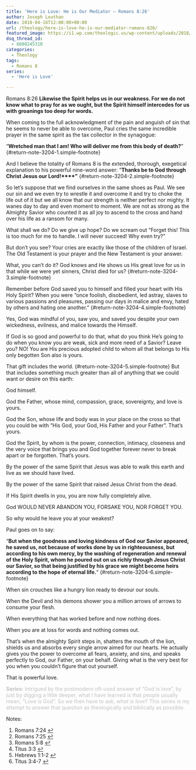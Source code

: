 ```yaml
---
title: 'Here is Love: He is Our Mediator – Romans 8:26'
author: Joseph Louthan
date: 2018-04-16T12:00:00+00:00
url: /theology/here-is-love-he-is-our-mediator-romans-826/
featured_image: https://i1.wp.com/theologic.us/wp-content/uploads/2018/04/mikhal-bleeding-nose-deadlift.png?resize=575%2C340
dsq_thread_id:
  - 6608245310
categories:
  - Theology
tags:
  - Romans 8
series:
  - 'Here is Love'

---
```

Romans 8:26 **Likewise the Spirit helps us in our weakness. For we do not know what to pray for as we ought, but the Spirit himself intercedes for us with groanings too deep for words.**

When coming to the full acknowledgment of the pain and anguish of sin that he seems to never be able to overcome, Paul cries the same incredible prayer in the same spirit as the tax collector in the synagogue:

“**Wretched man that I am! Who will deliver me from this body of death?**” [][1]{#return-note-3204-1.simple-footnote}

And I believe the totality of Romans 8 is the extended, thorough, exegetical explanation to his powerful nine-word answer: “**Thanks be to God through Christ Jesus our Lord!****”** [][2]{#return-note-3204-2.simple-footnote}

So let’s suppose that we find ourselves in the same shoes as Paul. We see our sin and we even try to wrestle it and overcome it and try to choke the life out of it but we all know that our strength is neither perfect nor mighty. It wanes day to day and even moment to moment. We are not as strong as the Almighty Savior who counted it as all joy to ascend to the cross and hand over his life as a ransom for many.

What shall we do? Do we give up hope? Do we scream out “Forget this! This is too much for me to handle. I will never succeed! Why even try?”

But don’t you see? Your cries are exactly like those of the children of Israel. The Old Testament is your prayer and the New Testament is your answer.

What, you can&#8217;t do it? God knows and He shows us His great love for us in that while we were yet sinners, Christ died for us? [][3]{#return-note-3204-3.simple-footnote}

Remember before God saved you to himself and filled your heart with His Holy Spirit? When you were “once foolish, disobedient, led astray, slaves to various passions and pleasures, passing our days in malice and envy, hated by others and hating one another.” [][4]{#return-note-3204-4.simple-footnote}

Yes, God was mindful of you, saw you, and saved you despite your own wickedness, evilness, and malice towards the Himself.

If God is so good and powerful to do that, what do you think He’s going to do when you know you are weak, sick and more need of a Savior? Leave you? NO! You are His precious adopted child to whom all that belongs to His only begotten Son also is yours.

That gift includes the world. [][5]{#return-note-3204-5.simple-footnote} But that includes something much greater than all of anything that we could want or desire on this earth:

God himself.

God the Father, whose mind, compassion, grace, sovereignty, and love is yours.

God the Son, whose life and body was in your place on the cross so that you could be with &#8220;His God, your God, His Father and your Father”. That&#8217;s yours.

God the Spirit, by whom is the power, connection, intimacy, closeness and the very voice that brings you and God together forever never to break apart or be forgotten. That&#8217;s yours.

By the power of the same Spirit that Jesus was able to walk this earth and live as we should have lived.

By the power of the same Spirit that raised Jesus Christ from the dead.

If His Spirit dwells in you, you are now fully completely alive.

God WOULD NEVER ABANDON YOU, FORSAKE YOU, NOR FORGET YOU.

So why would he leave you at your weakest?

Paul goes on to say:

&#8220;**But when the goodness and loving kindness of God our Savior appeared, he saved us, not because of works done by us in righteousness, but according to his own mercy, by the washing of regeneration and renewal of the Holy Spirit, whom he poured out on us richly through Jesus Christ our Savior, so that being justified by his grace we might become heirs according to the hope of eternal life.**&#8220; [][6]{#return-note-3204-6.simple-footnote}

When sin crouches like a hungry lion ready to devour our souls.

When the Devil and his demons shower you a million arrows of arrows to consume your flesh.

When everything that has worked before and now nothing does.

When you are at loss for words and nothing comes out.

That’s when the almighty Spirit steps in, shatters the mouth of the lion, shields us and absorbs every single arrow aimed for our hearts. He actually gives you the power to overcome all fears, anxiety, and sins, and speaks perfectly to God, our Father, on your behalf. Giving what is the very best for you when you couldn’t figure that out yourself.

That is powerful love.

<span style="color: #c0c0c0;"><strong>Series</strong>: Intrigued by the postmodern oft-used answer of “God is love”, by just by digging a little deeper, what I have learned is that people usually mean, “Love is God”. So we then have to ask, <em>what is love</em>? This series is my attempt to answer that question as theologically and biblically as possible.</span>

<div class="simple-footnotes">
  <p class="notes">
    Notes:
  </p>
  
  <ol>
    <li id="note-3204-1">
      Romans 7:24 <a href="#return-note-3204-1">&#8617;</a>
    </li>
    <li id="note-3204-2">
      Romans 7:25 <a href="#return-note-3204-2">&#8617;</a>
    </li>
    <li id="note-3204-3">
      Romans 5:8 <a href="#return-note-3204-3">&#8617;</a>
    </li>
    <li id="note-3204-4">
      Titus 3:3 <a href="#return-note-3204-4">&#8617;</a>
    </li>
    <li id="note-3204-5">
      Hebrews 1:1-2 <a href="#return-note-3204-5">&#8617;</a>
    </li>
    <li id="note-3204-6">
      Titus 3:4-7 <a href="#return-note-3204-6">&#8617;</a>
    </li>
  </ol>
</div>

 [1]: #note-3204-1 "Romans 7:24"
 [2]: #note-3204-2 "Romans 7:25"
 [3]: #note-3204-3 "Romans 5:8"
 [4]: #note-3204-4 "Titus 3:3"
 [5]: #note-3204-5 "Hebrews 1:1-2"
 [6]: #note-3204-6 "Titus 3:4-7"